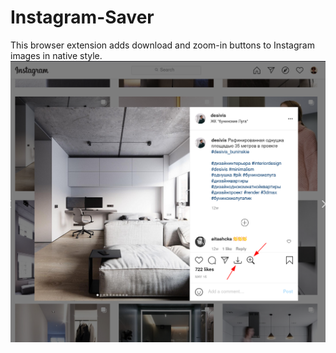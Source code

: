 # Instagram-Saver
This browser extension adds download and zoom-in buttons to Instagram images  in native style. 
![This is how it looks](https://raw.githubusercontent.com/homomodern/Instagram-Saver/master/images/demo.png)
